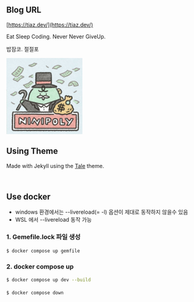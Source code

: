 ## Blog URL

[https://tiaz.dev/](https://tiaz.dev/)

Eat Sleep Coding. Never Never GiveUp.

밥잠코. 절절포

<img src="./assets/img/zo.jpg" width="200" height="200"/>

<br/>

## Using Theme
Made with Jekyll using the [Tale](https://github.com/chesterhow/tale) theme.

<br/>

## Use docker

- windows 환경에서는 --livereload(= -l) 옵션이 제대로 동작하지 않을수 있음
- WSL 에서 --livereload 동작 가능

### 1. Gemefile.lock 파일 생성

```bash
$ docker compose up gemfile
```

### 2. docker compose up

```bash
$ docker compose up dev --build

$ docker compose down
```
